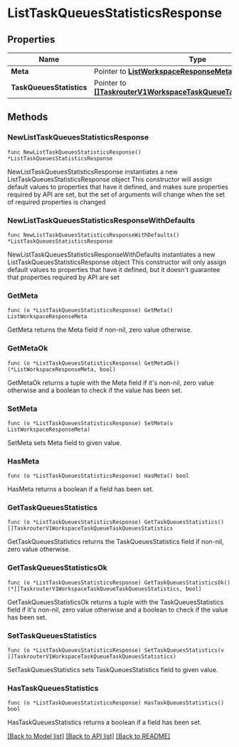 # ListTaskQueuesStatisticsResponse

## Properties

Name | Type | Description | Notes
------------ | ------------- | ------------- | -------------
**Meta** | Pointer to [**ListWorkspaceResponseMeta**](ListWorkspaceResponse_meta.md) |  | [optional] 
**TaskQueuesStatistics** | Pointer to [**[]TaskrouterV1WorkspaceTaskQueueTaskQueuesStatistics**](TaskrouterV1WorkspaceTaskQueueTaskQueuesStatistics.md) |  | [optional] 

## Methods

### NewListTaskQueuesStatisticsResponse

`func NewListTaskQueuesStatisticsResponse() *ListTaskQueuesStatisticsResponse`

NewListTaskQueuesStatisticsResponse instantiates a new ListTaskQueuesStatisticsResponse object
This constructor will assign default values to properties that have it defined,
and makes sure properties required by API are set, but the set of arguments
will change when the set of required properties is changed

### NewListTaskQueuesStatisticsResponseWithDefaults

`func NewListTaskQueuesStatisticsResponseWithDefaults() *ListTaskQueuesStatisticsResponse`

NewListTaskQueuesStatisticsResponseWithDefaults instantiates a new ListTaskQueuesStatisticsResponse object
This constructor will only assign default values to properties that have it defined,
but it doesn't guarantee that properties required by API are set

### GetMeta

`func (o *ListTaskQueuesStatisticsResponse) GetMeta() ListWorkspaceResponseMeta`

GetMeta returns the Meta field if non-nil, zero value otherwise.

### GetMetaOk

`func (o *ListTaskQueuesStatisticsResponse) GetMetaOk() (*ListWorkspaceResponseMeta, bool)`

GetMetaOk returns a tuple with the Meta field if it's non-nil, zero value otherwise
and a boolean to check if the value has been set.

### SetMeta

`func (o *ListTaskQueuesStatisticsResponse) SetMeta(v ListWorkspaceResponseMeta)`

SetMeta sets Meta field to given value.

### HasMeta

`func (o *ListTaskQueuesStatisticsResponse) HasMeta() bool`

HasMeta returns a boolean if a field has been set.

### GetTaskQueuesStatistics

`func (o *ListTaskQueuesStatisticsResponse) GetTaskQueuesStatistics() []TaskrouterV1WorkspaceTaskQueueTaskQueuesStatistics`

GetTaskQueuesStatistics returns the TaskQueuesStatistics field if non-nil, zero value otherwise.

### GetTaskQueuesStatisticsOk

`func (o *ListTaskQueuesStatisticsResponse) GetTaskQueuesStatisticsOk() (*[]TaskrouterV1WorkspaceTaskQueueTaskQueuesStatistics, bool)`

GetTaskQueuesStatisticsOk returns a tuple with the TaskQueuesStatistics field if it's non-nil, zero value otherwise
and a boolean to check if the value has been set.

### SetTaskQueuesStatistics

`func (o *ListTaskQueuesStatisticsResponse) SetTaskQueuesStatistics(v []TaskrouterV1WorkspaceTaskQueueTaskQueuesStatistics)`

SetTaskQueuesStatistics sets TaskQueuesStatistics field to given value.

### HasTaskQueuesStatistics

`func (o *ListTaskQueuesStatisticsResponse) HasTaskQueuesStatistics() bool`

HasTaskQueuesStatistics returns a boolean if a field has been set.


[[Back to Model list]](../README.md#documentation-for-models) [[Back to API list]](../README.md#documentation-for-api-endpoints) [[Back to README]](../README.md)


